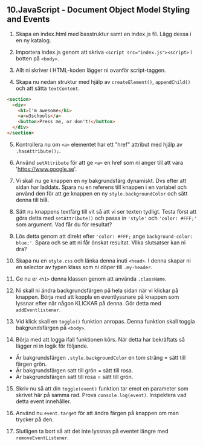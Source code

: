 ## 10.JavaScript - Document Object Model Styling and Events

1. Skapa en index.html med basstruktur samt en index.js fil. Lägg dessa i en ny katalog.

1. Importera index.js genom att skriva ```<script src="index.js"><script>``` i botten på ```<body>```.

1. Allt ni skriver i HTML-koden lägger ni ovanför script-taggen.

1. Skapa nu nedan struktur med hjälp av ```createElement()```, ```appendChild()``` och  att sätta ```textContent```.

```HTML
<section>
  <div>
    <h1>I'm awesome</h1>
    <a>w3schools</a>
    <button>Press me, or don't!</button>
  </div>
</section>
```

5. Kontrollera nu om ```<a>``` elementet har ett "href" attribut med hjälp av ```.hasAttribute();```.

6. Använd ```setAttribute``` för att ge ```<a>``` en href som ni anger till att vara 'https://www.google.se'.

7. Vi skall nu ge knappen en ny bakgrundsfärg dynamiskt. Dvs efter att sidan har laddats. Spara nu en referens till knappen i en variabel och använd den för att ge knappen en ny ```style.backgroundColor``` och sätt denna till blå.

8. Sätt nu knappens textfärg till vit så att vi ser texten tydligt. Testa först att göra detta med ```setAttribute()``` och passa in ```'style'``` och ```'color: #FFF;'``` som argument. Vad får du för resultat?

9. Lös detta genom att direkt efter ```'color: #FFF;``` ange ```background-color: blue;'```. Spara och se att ni får önskat resultat. Vilka slutsatser kan ni dra?

10. Skapa nu en ```style.css``` och länka denna inuti ```<head>```. I denna skapar ni en selector av typen klass som ni döper till ```.my-header```.

11. Ge nu er ```<h1>``` denna klassen genom att använda ```.className```.

12. Ni skall ni ändra backgrundsfärgen på hela sidan när vi klickar på knappen. Börja med att koppla en eventlyssnare på knappen som lyssnar efter när någon KLICKAR på denna. Gör detta med ```addEventlistener```.

13. Vid klick skall en ```toggle()``` funktion anropas. Denna funktion skall toggla bakgrundsfärgen på ```<body>```. 

14. Börja med att logga ifall funktionen körs. När detta har bekräftats så lägger ni in logik för följande.

* Är bakgrundsfärgen ```.style.backgroundColor``` en tom sträng = sätt till färgen grön.
* Är bakgrundsfärgen satt till grön = sätt till rosa.
* Är bakgrundsfärgen satt till rosa = sätt till grön.

15. Skriv nu så att din ```toggle(event)``` funktion tar emot en parameter som skrivet här på samma rad. Prova ```console.log(event)```. Inspektera vad detta event innehåller.

16. Använd nu ```event.target``` för att ändra färgen på knappen om man trycker på den.

17. Slutligen ta bort så att det inte lyssnas på eventet längre med ```removeEventListener```.

